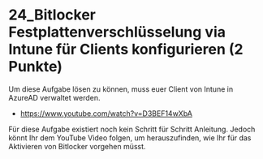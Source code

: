 # 24_Bitlocker Festplattenverschlüsselung via Intune für Clients konfigurieren (2 Punkte)

Um diese Aufgabe lösen zu können, muss euer Client von Intune in AzureAD verwaltet werden.

- https://www.youtube.com/watch?v=D3BEF14wXbA


Für diese Aufgabe existiert noch kein Schritt für Schritt Anleitung. Jedoch könnt Ihr dem YouTube Video folgen, um herauszufinden, wie Ihr für das Aktivieren von Bitlocker vorgehen müsst.

